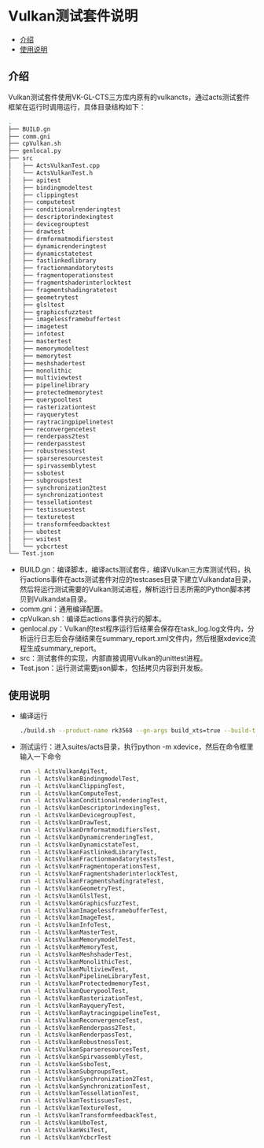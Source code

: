 # Vulkan测试套件说明

- [介绍](#section_Vulkan_001)
- [使用说明](#section_Vulkan_002)

## 介绍<a name="section_Vulkan_001"></a>

Vulkan测试套件使用VK-GL-CTS三方库内原有的vulkancts，通过acts测试套件框架在运行时调用运行，具体目录结构如下：

```bash
.
├── BUILD.gn
├── comm.gni
├── cpVulkan.sh
├── genlocal.py
├── src
│   ├── ActsVulkanTest.cpp
│   └── ActsVulkanTest.h
│   ├── apitest
│   ├── bindingmodeltest
│   ├── clippingtest
│   ├── computetest
│   ├── conditionalrenderingtest
│   ├── descriptorindexingtest
│   ├── devicegrouptest
│   ├── drawtest
│   ├── drmformatmodifierstest
│   ├── dynamicrenderingtest
│   ├── dynamicstatetest
│   ├── fastlinkedlibrary
│   ├── fractionmandatorytests
│   ├── fragmentoperationstest
│   ├── fragmentshaderinterlocktest
│   ├── fragmentshadingratetest
│   ├── geometrytest
│   ├── glsltest
│   ├── graphicsfuzztest
│   ├── imagelessframebuffertest
│   ├── imagetest
│   ├── infotest
│   ├── mastertest
│   ├── memorymodeltest
│   ├── memorytest
│   ├── meshshadertest
│   ├── monolithic
│   ├── multiviewtest
│   ├── pipelinelibrary
│   ├── protectedmemorytest
│   ├── querypooltest
│   ├── rasterizationtest
│   ├── rayquerytest
│   ├── raytracingpipelinetest
│   ├── reconvergencetest
│   ├── renderpass2test
│   ├── renderpasstest
│   ├── robustnesstest
│   ├── sparseresourcestest
│   ├── spirvassemblytest
│   ├── ssbotest
│   ├── subgroupstest
│   ├── synchronization2test
│   ├── synchronizationtest
│   ├── tessellationtest
│   ├── testissuestest
│   ├── texturetest
│   ├── transformfeedbacktest
│   ├── ubotest
│   ├── wsitest
│   └── ycbcrtest
└── Test.json
```

* BUILD.gn：编译脚本，编译acts测试套件，编译Vulkan三方库测试代码，执行actions事件在acts测试套件对应的testcases目录下建立Vulkandata目录，然后将运行测试需要的Vulkan测试进程，解析运行日志所需的Python脚本拷贝到Vulkandata目录。
* comm.gni：通用编译配置。
* cpVulkan.sh：编译后actions事件执行的脚本。
* genlocal.py：Vulkan的test程序运行后结果会保存在task_log.log文件内，分析运行日志后会存储结果在summary_report.xml文件内，然后根据xdevice流程生成summary_report。
* src：测试套件的实现，内部直接调用Vulkan的unittest进程。
* Test.json：运行测试需要json脚本，包括拷贝内容到开发板。


## 使用说明<a name="section_Vulkan_002"></a>

* 编译运行

  ```bash
  ./build.sh --product-name rk3568 --gn-args build_xts=true --build-target "acts" --gn-args is_standard_system=true
  ```



* 测试运行：进入suites/acts目录，执行python -m xdevice，然后在命令框里输入一下命令

  ```bash
  run -l ActsVulkanApiTest,
  run -l ActsVulkanBindingmodelTest,
  run -l ActsVulkanClippingTest,
  run -l ActsVulkanComputeTest,
  run -l ActsVulkanConditionalrenderingTest,
  run -l ActsVulkanDescriptorindexingTest,
  run -l ActsVulkanDevicegroupTest,
  run -l ActsVulkanDrawTest,
  run -l ActsVulkanDrmformatmodifiersTest,
  run -l ActsVulkanDynamicrenderingTest,
  run -l ActsVulkanDynamicstateTest,
  run -l ActsVulkanFastlinkedLibraryTest,
  run -l ActsVulkanFractionmandatorytestsTest,
  run -l ActsVulkanFragmentoperationsTest,
  run -l ActsVulkanFragmentshaderinterlockTest,
  run -l ActsVulkanFragmentshadingrateTest,
  run -l ActsVulkanGeometryTest,
  run -l ActsVulkanGlslTest,
  run -l ActsVulkanGraphicsfuzzTest,
  run -l ActsVulkanImagelessframebufferTest,
  run -l ActsVulkanImageTest,
  run -l ActsVulkanInfoTest,
  run -l ActsVulkanMasterTest,
  run -l ActsVulkanMemorymodelTest,
  run -l ActsVulkanMemoryTest,
  run -l ActsVulkanMeshshaderTest,
  run -l ActsVulkanMonolithicTest,
  run -l ActsVulkanMultiviewTest,
  run -l ActsVulkanPipelineLibraryTest,
  run -l ActsVulkanProtectedmemoryTest,
  run -l ActsVulkanQuerypoolTest,
  run -l ActsVulkanRasterizationTest,
  run -l ActsVulkanRayqueryTest,
  run -l ActsVulkanRaytracingpipelineTest,
  run -l ActsVulkanReconvergenceTest,
  run -l ActsVulkanRenderpass2Test,
  run -l ActsVulkanRenderpassTest,
  run -l ActsVulkanRobustnessTest,
  run -l ActsVulkanSparseresourcesTest,
  run -l ActsVulkanSpirvassemblyTest,
  run -l ActsVulkanSsboTest,
  run -l ActsVulkanSubgroupsTest,
  run -l ActsVulkanSynchronization2Test,
  run -l ActsVulkanSynchronizationTest,
  run -l ActsVulkanTessellationTest,
  run -l ActsVulkanTestissuesTest,
  run -l ActsVulkanTextureTest,
  run -l ActsVulkanTransformfeedbackTest,
  run -l ActsVulkanUboTest,
  run -l ActsVulkanWsiTest,
  run -l ActsVulkanYcbcrTest
  ```


